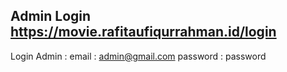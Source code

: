 ## Admin Login https://movie.rafitaufiqurrahman.id/login
Login Admin : 
email : admin@gmail.com
password : password
